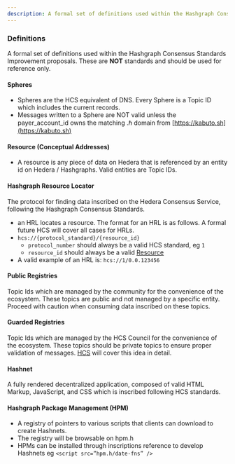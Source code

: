 ```yaml
---
description: A formal set of definitions used within the Hashgraph Consensus Standards Improvement proposals. These are NOT standards and should be used for reference only.
---
```


### Definitions

A formal set of definitions used within the Hashgraph Consensus Standards Improvement proposals. These are **NOT** standards and should be used for reference only.

#### Spheres
 - Spheres are the HCS equivalent of DNS. Every Sphere is a Topic ID which includes the current records.
 - Messages written to a Sphere are NOT valid unless the payer_account_id owns the matching .ℏ domain from [https://kabuto.sh](https://kabuto.sh)

#### Resource (Conceptual Addresses)
 - A resource is any piece of data on Hedera that is referenced by an entity id on Hedera / Hashgraphs. Valid entities are Topic IDs.

#### Hashgraph Resource Locator
 The protocol for finding data inscribed on the Hedera Consensus Service, following the Hashgraph Consensus Standards.
 
 - an HRL locates a resource. The format for an HRL is as follows. A formal future HCS will cover all cases for HRLs.
 - `hcs://{protocol_standard}/{resource_id}`
   - `protocol_number` should always be a valid HCS standard, eg `1`
   - `resource_id` should always be a valid [Resource](#resource-conceptual-addresses)
 - A valid example of an HRL is: `hcs://1/0.0.123456`

#### Public Registries
Topic Ids which are managed by the community for the convenience of the ecosystem. These topics are public and not managed by a specific entity. Proceed with caution when consuming data inscribed on these topics.

#### Guarded Registries
Topic Ids which are managed by the HCS Council for the convenience of the ecosystem. These topics should be private topics to ensure proper validation of messages. [HCS](hcs-2.md) will cover this idea in detail.

#### Hashnet
A fully rendered decentralized application, composed of valid HTML Markup, JavaScript, and CSS which is inscribed following HCS standards.

#### Hashgraph Package Management (HPM)
   - A registry of pointers to various scripts that clients can download to create Hashnets.
   - The registry will be browsable on hpm.h
   - HPMs can be installed through inscriptions reference to develop Hashnets eg ```<script src=”hpm.h/date-fns” />```
